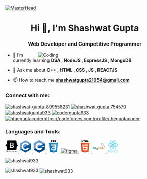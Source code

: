 [![MasterHead](https://chkskills.com/wp-content/uploads/2020/04/PNC-Animated-Banners.gif)](https://shashwatgupta.io)


<h1 align="center">Hi 👋, I'm Shashwat Gupta</h1>
<h3 align="center">Web Developer and Competitive Programmer</h3>

<img align="right" alt="Coding" width="400" src="https://cdn.dribbble.com/users/1162077/screenshots/3848914/programmer.gif">


- 🌱 I’m currently learning **DSA , NodeJS , ExpressJS , MongoDB**

- 💬 Ask me about **C++ , HTML , CSS , JS , REACTJS**

- 📫 How to reach me **shashwatgupta21054@gmail.com**

<h3 align="left">Connect with me:</h3>
<p align="left">
<a href="https://linkedin.com/in/shashwat-gupta-899558231" target="blank"><img align="center" src="https://raw.githubusercontent.com/rahuldkjain/github-profile-readme-generator/master/src/images/icons/Social/linked-in-alt.svg" alt="shashwat-gupta-899558231" height="30" width="40" /></a>
<a href="https://fb.com/shashwat.gupta.754570" target="blank"><img align="center" src="https://raw.githubusercontent.com/rahuldkjain/github-profile-readme-generator/master/src/images/icons/Social/facebook.svg" alt="shashwat.gupta.754570" height="30" width="40" /></a>
<a href="https://instagram.com/shashwatgupta933" target="blank"><img align="center" src="https://raw.githubusercontent.com/rahuldkjain/github-profile-readme-generator/master/src/images/icons/Social/instagram.svg" alt="shashwatgupta933" height="30" width="40" /></a>
<a href="https://www.codechef.com/users/codergupta933" target="blank"><img align="center" src="https://cdn.jsdelivr.net/npm/simple-icons@3.1.0/icons/codechef.svg" alt="codergupta933" height="30" width="40" /></a>
<a href="https://codeforces.com/profile/htheguptacoderhttps://codeforces.com/profile/theguptacoder" target="blank"><img align="center" src="https://raw.githubusercontent.com/rahuldkjain/github-profile-readme-generator/master/src/images/icons/Social/codeforces.svg" alt="htheguptacoderhttps://codeforces.com/profile/theguptacoder" height="30" width="40" /></a>
</p>

<h3 align="left">Languages and Tools:</h3>
<p align="left"> <a href="https://getbootstrap.com" target="_blank" rel="noreferrer"> <img src="https://raw.githubusercontent.com/devicons/devicon/master/icons/bootstrap/bootstrap-plain-wordmark.svg" alt="bootstrap" width="40" height="40"/> </a> <a href="https://www.cprogramming.com/" target="_blank" rel="noreferrer"> <img src="https://raw.githubusercontent.com/devicons/devicon/master/icons/c/c-original.svg" alt="c" width="40" height="40"/> </a> <a href="https://www.w3schools.com/cpp/" target="_blank" rel="noreferrer"> <img src="https://raw.githubusercontent.com/devicons/devicon/master/icons/cplusplus/cplusplus-original.svg" alt="cplusplus" width="40" height="40"/> </a> <a href="https://www.w3schools.com/css/" target="_blank" rel="noreferrer"> <img src="https://raw.githubusercontent.com/devicons/devicon/master/icons/css3/css3-original-wordmark.svg" alt="css3" width="40" height="40"/> </a> <a href="https://www.figma.com/" target="_blank" rel="noreferrer"> <img src="https://www.vectorlogo.zone/logos/figma/figma-icon.svg" alt="figma" width="40" height="40"/> </a> <a href="https://www.w3.org/html/" target="_blank" rel="noreferrer"> <img src="https://raw.githubusercontent.com/devicons/devicon/master/icons/html5/html5-original-wordmark.svg" alt="html5" width="40" height="40"/> </a> <a href="https://www.mysql.com/" target="_blank" rel="noreferrer"> <img src="https://raw.githubusercontent.com/devicons/devicon/master/icons/mysql/mysql-original-wordmark.svg" alt="mysql" width="40" height="40"/> </a> <a href="https://reactjs.org/" target="_blank" rel="noreferrer"> <img src="https://raw.githubusercontent.com/devicons/devicon/master/icons/react/react-original-wordmark.svg" alt="react" width="40" height="40"/> </a> </p>
<p align="left"> <img src="https://komarev.com/ghpvc/?username=shashwat933&label=Profile%20views&color=0e75b6&style=flat" alt="shashwat933" /> </p>
<p><img align="left" src="https://github-readme-stats.vercel.app/api/top-langs?username=shashwat933&show_icons=true&locale=en&layout=compact" alt="shashwat933" />
</p>

<p>&nbsp;<img align="center" src="https://github-readme-stats.vercel.app/api?username=shashwat933&show_icons=true&locale=en" alt="shashwat933" /></p>
